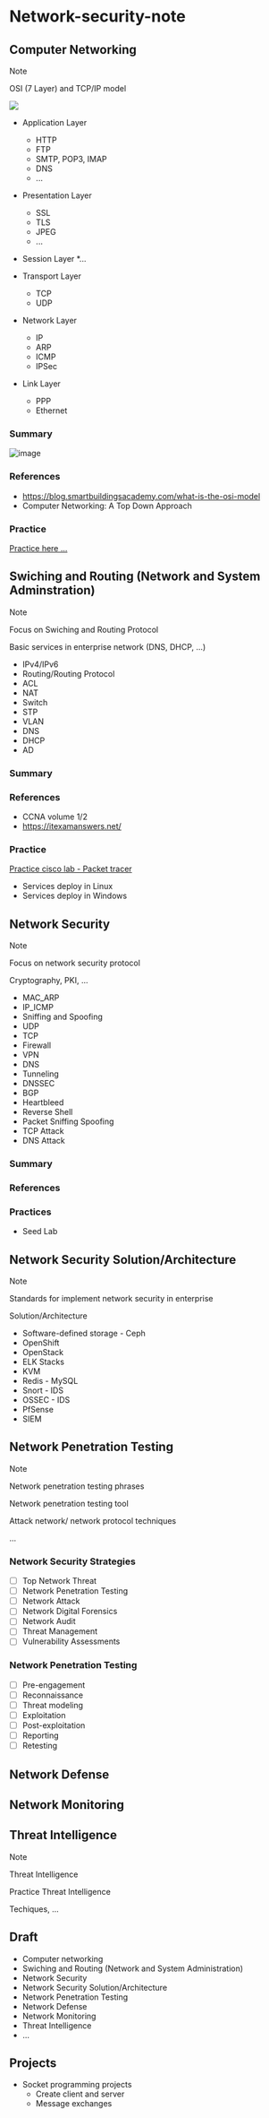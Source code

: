 # Network-security-note

## Computer Networking

> [!NOTE]
>
> OSI (7 Layer) and TCP/IP model


![](Image/OSI_and_TCP_IP_Models.png)
* Application Layer
  * HTTP
  * FTP
  * SMTP, POP3, IMAP
  * DNS
  * ...

* Presentation Layer
  * SSL
  * TLS
  * JPEG
  * ...
* Session Layer
  *... 

* Transport Layer
  * TCP
  * UDP
* Network Layer
  * IP
  * ARP
  * ICMP
  * IPSec
* Link Layer
  * PPP
  * Ethernet
### Summary

![image](https://github.com/user-attachments/assets/22447b4b-55e6-405b-932b-44f0c2ab2837)

### References 
* https://blog.smartbuildingsacademy.com/what-is-the-osi-model
* Computer Networking: A Top Down Approach
### Practice
[Practice here ...]()

## Swiching and Routing (Network and System Adminstration)
> [!NOTE]
>
> Focus on Swiching and Routing Protocol
>
> Basic services in enterprise network (DNS, DHCP, ...)

* IPv4/IPv6
* Routing/Routing Protocol
* ACL
* NAT
* Switch
* STP
* VLAN
* DNS
* DHCP
* AD
### Summary 

### References 
* CCNA volume 1/2
* https://itexamanswers.net/
### Practice

[Practice cisco lab - Packet tracer]()

* Services deploy in Linux
* Services deploy in Windows
## Network Security
> [!NOTE]
>
> Focus on network security protocol
>
> Cryptography, PKI, ...

* MAC_ARP
* IP_ICMP
* Sniffing and Spoofing
* UDP
* TCP
* Firewall
* VPN
* DNS
* Tunneling
* DNSSEC
* BGP
* Heartbleed
* Reverse Shell
* Packet Sniffing Spoofing
* TCP Attack
* DNS Attack

### Summary 

### References 

### Practices
* Seed Lab

## Network Security Solution/Architecture
> [!NOTE]
>
> Standards for implement network security in enterprise
>
> Solution/Architecture

* Software-defined storage - Ceph
* OpenShift
* OpenStack
* ELK Stacks
* KVM
* Redis - MySQL
* Snort - IDS
* OSSEC - IDS
* PfSense
* SIEM

## Network Penetration Testing

> [!NOTE]
>
> Network penetration testing phrases
>
> Network penetration testing tool 
>
> Attack network/ network protocol techniques
>
> ...

### Network Security Strategies
- [ ] Top Network Threat
- [ ] Network Penetration Testing
- [ ] Network Attack
- [ ] Network Digital Forensics
- [ ] Network Audit
- [ ] Threat Management
- [ ] Vulnerability Assessments

### Network Penetration Testing 

- [ ] Pre-engagement
- [ ] Reconnaissance
- [ ] Threat modeling
- [ ] Exploitation
- [ ] Post-exploitation
- [ ] Reporting
- [ ] Retesting

## Network Defense

## Network Monitoring

## Threat Intelligence

> [!NOTE]
>
> Threat Intelligence
>
> Practice Threat Intelligence
>
> Techiques, ...

## Draft

- Computer networking
- Swiching and Routing (Network and System Administration)
- Network Security
- Network Security Solution/Architecture
- Network Penetration Testing
- Network Defense
- Network Monitoring
- Threat Intelligence
- ...

## Projects 
* Socket programming projects
    * Create client and server
    * Message exchanges
